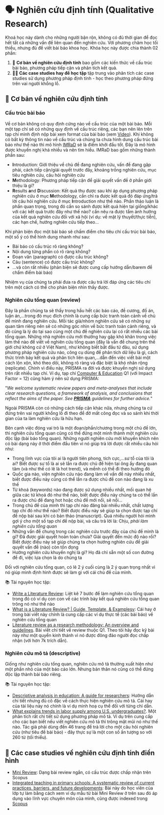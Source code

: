 # 🗣️ Nghiên cứu định tính (Qualitative Research)

Khoá học này dành cho những người bận rộn, không có đủ thời gian để đọc hết tất cả những vấn đề liên quan đến nghiên cứu. Với phương châm học tối thiểu, nhưng đủ để viết bài báo khoa học. Khóa học này được chia thành 02 phần:

1. 🧩 **Cơ bản về nghiên cứu định tính** bao gồm các kiến thức về cấu trúc bài báo, phương pháp tiếp cận và phân tích kết quả.
2. 🧑‍🔬 **Các case studies hay để học tập** tập trung vào phân tích các case studies sử dụng phương pháp định tính - học theo phương pháp đứng trên vai người khổng lồ. 

## 📝 Cơ bản về nghiên cứu định tính

### Cấu trúc bài báo
Về cơ bản không có quy định cứng nào về cấu trúc của một bài báo. Mỗi một tạp chí sẽ có những quy định về cấu trúc riêng, các bạn nên lên trên tạp chí mình định nộp bài xem format của bài báo (xem [Video](https://youtu.be/OVJ2P_el6us)). Khi không có bất kỳ thông tin nào về cấu trúc và chúng ta chưa hình dung cấu trúc bài báo như thế nào thì mô hình [IMRaD](https://en.wikipedia.org/wiki/IMRAD) sẽ là điểm khởi đầu tốt. Đây là mô hình được khuyến nghị khá nhiều và nên tìm hiểu. IMRaD bao gồm những thành phần sau:

- **I**ntroduction: Giới thiệu về chủ đề đang nghiên cứu, vấn đề đang gặp phải, cách tiếp cận/giải quyết trước đây, khoảng trống nghiên cứu, mục tiêu nghiên cứu, câu hỏi nghiên cứu
- **M**ethodology: Phương pháp tiếp cận để giải quyết vấn đề ở phần giới thiệu là gì?
- **R**esults **a**nd **D**iscussion: Kết quả thu được sau khi áp dụng phương pháp nghiên cứu ở mục **M**ethodology, cần chỉ ra được kết quả đó đáp ứng/trả lời câu hỏi nghiên cứu ở mục **I**ntroduction như thế nào. Phần thảo luận là phần quan trọng, trong đó cần so sánh được kết quả hiện tại giống/khác với các kết quả trước đây như thế nào? cần nêu ra được tầm ảnh hưởng của kết quả nghiên cứu đối với xã hội (ví dụ: về mặt lý thuyết/thực tiễn), các hạn chế, hướng nghiên cứu tiếp theo...

Khi phản biện đọc một bài báo sẽ chấm điểm cho tiêu chí cấu trúc bài báo, một số ý có thể hình dung nhanh như sau:

- Bài báo có cấu trúc rõ ràng không? 
- Nội dung từng phần có rõ ràng không?
- Đoạn văn (paragraph) có được cấu trúc không?
- Câu (sentence) có được cấu trúc không?
- ...và còn rất nhiều (phản biện sẽ được cung cấp hướng dẫn/barem để chấm điểm bài báo)

Nhiệm vụ của chúng ta phải đưa ra được câu trả lời đáp ứng các tiêu chí trên một cách có thể cho phản biện nhìn thấy được.


### Nghiên cứu tổng quan (review)
Đây là phần chúng ta sẽ thấy trong hầu hết các báo cáo, đề cương, đồ án, luận án,...trong đó mục đích chính là cung cấp bức tranh toàn cảnh về chủ đề mình đang nghiên cứu. Mỗi tác giả/nhóm nghiên cứu sẽ có những sự quan tâm riêng nên sẽ có những góc nhìn về bức tranh toàn cảnh riêng, và đó cũng là lý do tại sao cùng một chủ đề nghiên cứu lại có rất nhiều các bài tổng quan. Những nhà nghiên cứu mới thường hay gặp khó khăn trong việc làm thế nào để viết về nghiên cứu tổng quan (đây là vấn đề chung trên thế giới chứ không cứ ở Việt Nam), như không biết bắt đầu từ đâu, sử dụng phương pháp nghiên cứu nào, công cụ dùng để phân tích dữ liệu là gì, cách thức trình bày kết quả và phân tích liên quan,...dẫn đến việc viết bài một cách lộn xộn, khó theo dõi, không rõ ràng và đặc biệt là khó nhân rộng (replicate). Chính vì điều này, PRISMA ra đời và được khuyến nghị sử dụng trên rất nhiều tạp chí. Ví dụ, tạp chí [Computer & Education](https://www.sciencedirect.com/journal/computers-and-education) Q1 (với Impact Factor =  12)  cũng hàm ý nên sử dụng PRISMA:

"_We welcome systematic review papers and meta-analyses that include clear research questions, a framework of analysis, and conclusions that reflect the aims of the paper. See [**PRISMA**](http://www.prisma-statement.org/?AspxAutoDetectCookieSupport=1) guidelines for further advice._"

Ngoài PRISMA còn có những cách tiếp cận khác nữa, nhưng chúng ta cứ đứng trên vai người khổng lồ đi theo để đỡ mất công đọc và so sánh khi thời gian của ta làm nghiên cứu là hữu hạn.

Bên cạnh việc đóng vai trò là một đoạn/phần/chương trong một chủ đề lớn, thì nghiên cứu tổng quan cũng có thể đứng một mình thành một nghiên cứu độc lập (bài báo tổng quan). Những người nghiên cứu mới khuyến khích nên có bài dạng này ở thời điểm đầu tiên vì nó giúp trả lời được rất nhiều câu hỏi như:

- Trong lĩnh vực của tôi ai là người tiên phong, tích cực,...sư tổ của tôi là ai? Biết được sư tổ là ai sẽ lần ra được chủ đề hiện tại ông ấy đang quan tâm (và như thế có lẽ là hot trend), và mềnh có thể đi theo hướng đó
- Quốc gia nào, viện nghiên cứu nào đang làm về vấn đề này nhiều nhất, biết được điều này cũng có thể lần ra được chủ đề con nào đang là xu thế
- Từ khoá (keywords) nào đang được sử dụng nhiều nhất, mối quan hệ giữa các từ khoá đó như thế nào, biết được điều này chúng ta có thể lần ra được chủ đề đang hot hoặc chủ đề mới nổi, sẽ nổi...
- Trong chủ đề của mình thì tạp chí nào đăng bài nhiều nhất, chất lượng tạp chí đó như thế nào? Biết được điều này sẽ giúp ta chọn được tạp chí để nộp bài sau khi có bản thảo (manuscript). Quá nhiều người hỏi mình gợi ý cho một số tạp chí để nộp bài, và câu trả lời là: Chịu, _phải làm nghiên cứu tổng quan_
- Những vấn đề chung trong các nghiên cứu trước đây của chủ đề mình là gì? Đã được giải quyết hoàn toàn chưa? Giải quyết đến mức độ nào rồi? Biết được điều này sẽ giúp chúng ta chọn hướng nghiên cứu để giải quyết vấn đề (nào) còn tồn đọng
- Hướng nghiên cứu khuyến nghị là gì? Họ đã chỉ sẵn một số con đường để đi, việc lựa chọn là do chúng ta

Đối với nghiên cứu tổng quan, có lẽ 2 ý cuối cùng là 2 ý quan trọng nhất vì nó giúp mình định hình được sẽ làm gì với cái chủ đề của mình.

📚 Tài nguyên học tập:

- [Write a Literature Review](https://guides.lib.uoguelph.ca/c.php?g=130964&p=5000948): Liệt kê 7 bước để làm nghiên cứu tổng quan trong đó có ví dụ con con về các trình bày kết quả nghiên cứu tổng quan trông nó như thế nào
- [What is a Literature Review? | Guide, Template, & Examplesv](https://www.scribbr.co.uk/thesis-dissertation/literature-review/): Cái hay ở trong bài viết này chính là cung cấp các ví dụ thực tế (các bài báo) về nghiên cứu tổng quan
- [Literature review as a research methodology: An overview and guidelines](https://www.sciencedirect.com/science/article/pii/S0148296319304564). Bài viết chi tiết về review thuộc Q1. Theo tôi hãy đọc kỹ bài này như một quyển kinh thánh vì nó được đông đảo người đọc chấp nhận (với hơn 7k trích dẫn).
  
### Nghiên cứu mô tả (descriptive)
Giống như nghiên cứu tổng quan, nghiên cứu mô tả thường xuất hiện như một phần nhỏ của một báo cáo lớn. Nhưng bản thân nó cũng có thể đứng độc lập thành bài báo riêng.

📚 Tài nguyên học tập:
- [Descriptive analysis in education: A guide for researchers](https://files.eric.ed.gov/fulltext/ED573325.pdf): Hướng dẫn chi tiết nhưng đủ cô đặc về cách thực hiện nghiên cứu mô tả. Cái hay của tài liệu này nó chính là ví dụ minh hoạ cụ thể đối với từng chỉ dẫn.
- [What explains trends in labor supply among U.S. undergraduates?](https://www.nber.org/system/files/working_papers/w17744/w17744.pdf). Một phân tích rất chi tiết sử dụng phương pháp mô tả. Ví dụ trên cung cấp cho các bạn biết nếu viết nghiên cứu mô tả thì trông mặt mũi nó như thế nào. Tác giả phải dùng đến 46 trang để trả lời cho một câu hỏi nghiên cứu (như tiêu đề bài báo) - đây thực sự là một con số ấn tượng so với 260 từ (tối thiểu).
## 🧩 Các case studies về nghiên cứu định tính điển hình

- [Mini Review](https://ijeecs.iaescore.com/index.php/IJEECS/article/view/28127): Dạng bài review ngắn, có cấu trúc được chấp nhận trên Scopus
- [Integrated teaching in primary schools: A systematic review of current practices, barriers, and future developments](https://ijere.iaescore.com/index.php/IJERE/article/view/26087): Bài này do học viên của lớp tự làm bằng cách xem ví dụ mẫu từ bài Mini Review ở trên sau đó áp dụng vào lĩnh vực chuyên môn của mình, cũng được indexed trong [Scopus](https://www.scopus.com/record/display.uri?eid=2-s2.0-85175046142&origin=resultslist&sort=plf-f&cite=2-s2.0-85137644275&src=s&imp=t&sid=9889c5c1207de82605cd6b2e63ab819b&sot=cite&sdt=a&sl=0&relpos=0&citeCnt=0&searchTerm=)
- 



